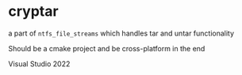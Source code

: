 # cryptar

a part of `ntfs_file_streams` which handles tar and untar functionality

Should be a cmake project and be cross-platform in the end


Visual Studio 2022

